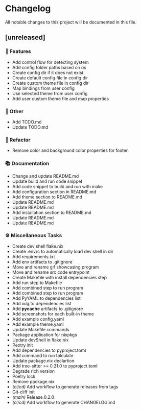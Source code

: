 # Changelog

All notable changes to this project will be documented in this file.

## [unreleased]

### 🚀 Features

- Add control flow for detecting system
- Add config folder paths based on os
- Create config dir if it does not exist
- Create default config file in config dir
- Create custom theme file in config dir
- Map bindings from user config
- Use selected theme from user config
- Add user custom theme file and map properties

### 💼 Other

- Add TODO.md
- Update TODO.md

### 🚜 Refactor

- Remove color and background color properties for footer

### 📚 Documentation

- Change and update README.md
- Update build and run code snippet
- Add code snippet to build and run with make
- Add configuration section in README.md
- Add theme section to README.md
- Update README.md
- Update README.md
- Add installation section to README.md
- Update README.md
- Update README.md

### ⚙️ Miscellaneous Tasks

- Create dev shell flake.nix
- Create .envrc to automatically load dev shell in dir
- Add requirements.txt
- Add env artifacts to .gitignore
- Move and rename gif showcasing program
- Move and rename src code entrypoint
- Create Makefile with install dependencies step
- Add run step to Makefile
- Add combined step to run program
- Add combined step to run program
- Add PyYAML to dependencies list
- Add xdg to dependencies list
- Add __pycache__ artifacts to .gitignore
- Add screenshots for each built-in theme
- Add example config.yaml
- Add example theme.yaml
- Update Makefile commands
- Package application for nixpkgs
- Update devShell in flake.nix
- Peotry init
- Add dependencies to pyproject.toml
- Add command to run talculate
- Update package.nix declartion
- Add tree-sitter >= 0.21.0 to pyproject.toml
- Degrade rich version
- Poetry lock
- Remove package.nix
- *(ci/cd)* Add workflow to generate releases from tags
- Git-cliff init
- *(main)* Release 0.2.0
- *(ci/cd)* Add workflow to generate CHANGELOG.md

<!-- generated by git-cliff -->
